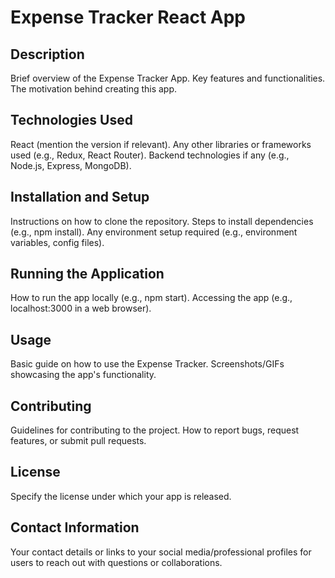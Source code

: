 # Expense Tracker React App

## Description
Brief overview of the Expense Tracker App.
Key features and functionalities.
The motivation behind creating this app.
## Technologies Used
React (mention the version if relevant).
Any other libraries or frameworks used (e.g., Redux, React Router).
Backend technologies if any (e.g., Node.js, Express, MongoDB).
## Installation and Setup
Instructions on how to clone the repository.
Steps to install dependencies (e.g., npm install).
Any environment setup required (e.g., environment variables, config files).
## Running the Application
How to run the app locally (e.g., npm start).
Accessing the app (e.g., localhost:3000 in a web browser).
## Usage
Basic guide on how to use the Expense Tracker.
Screenshots/GIFs showcasing the app's functionality.
## Contributing
Guidelines for contributing to the project.
How to report bugs, request features, or submit pull requests.
## License
Specify the license under which your app is released.
## Contact Information
Your contact details or links to your social media/professional profiles for users to reach out with questions or collaborations.
